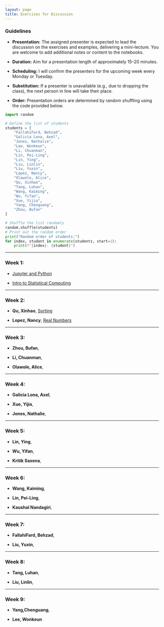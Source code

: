 ```yaml
---
layout: page
title: Exercises for Discussion 
---
```


### Guidelines

- **Presentation:** The assigned presenter is expected to lead the discussion on the exercises and examples, delivering a mini-lecture. You are welcome to add additional notes or content to the notebooks.

- **Duration:** Aim for a presentation length of approximately 15–20 minutes.

- **Scheduling:** I will confirm the presenters for the upcoming week every Monday or Tuesday.

- **Substitution:** If a presenter is unavailable (e.g., due to dropping the class), the next person in line will take their place.

- **Order:** Presentation orders are determined by random shuffling using the code provided below.

```python
import random

# Define the list of students
students = [
    "FallahiFard, Behzad",
    "Galicia Lona, Axel",
    "Jones, Nathalie",
    "Lee, Wonkeun",
    "Li, Chuanman",
    "Lin, Pei-Ling",
    "Lin, Ying",
    "Liu, Linlin",
    "Liu, Yuxin",
    "Lopez, Nancy",
    "Olawole, Alice",
    "Qu, Xinhao",
    "Tang, Luhan",
    "Wang, Kaiming",
    "Wu, Yifan",
    "Xue, Yijia",
    "Yang, Chenguang",
    "Zhou, Bufan"
]

# Shuffle the list randomly
random.shuffle(students)
# Print out the random order
print("Random order of students:")
for index, student in enumerate(students, start=1):
    print(f"{index}: {student}")
```

---

### Week 1: 

- [Jupyter and Python](../Exercises/S01_Jupyter_and_Python.ipynb)

- [Intro to Statistical Computing](../Exercises/T00_Statistical_Computing.ipynb)


---


### Week 2:  

- **Qu, Xinhao**, [Sorting](../Exercises/Sorting.ipynb)

- **Lopez, Nancy**, [Real Numbers](../Exercises/reals.ipynb)


---


### Week 3:  

- **Zhou, Bufan**, 

- **Li, Chuanman**, 

- **Olawole, Alice**,

---


### Week 4:  

- **Galicia Lona, Axel**, 

- **Xue, Yijia**, 

- **Jones, Nathalie**, 

---


### Week 5: 

- **Lin, Ying**, 

- **Wu, Yifan**, 

- **Kritik Saxena**,
---


### Week 6: 

- **Wang, Kaiming**, 

- **Lin, Pei-Ling**, 

- **Kaushal Nandagiri**,
---


### Week 7: 

- **FallahiFard, Behzad**, 

- **Liu, Yuxin**, 

---

### Week 8: 

- **Tang, Luhan**, 

- **Liu, Linlin**, 

---

### Week 9:  

- **Yang,Chenguang**, 

- **Lee, Wonkeun**


